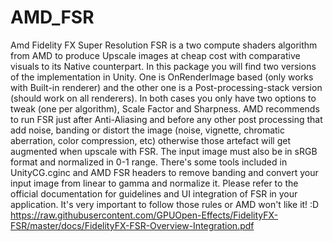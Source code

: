 # AMD_FSR
Amd Fidelity FX Super Resolution
FSR is a two compute shaders algorithm from AMD to produce Upscale images at cheap cost with comparative visuals to its Native counterpart.
In this package you will find two versions of the implementation in Unity. One is OnRenderImage based (only works with Built-in renderer) and the other one is a Post-processing-stack version (should work on all renderers).
In both cases you only have two options to tweak (one per algorithm), Scale Factor and Sharpness.
AMD recommends to run FSR just after Anti-Aliasing and before any other post processing that add noise, banding or distort the image (noise, vignette, chromatic aberration, color compression, etc) otherwise those artefact will get augmented when upscale with FSR.
The input image must also be in sRGB format and normalized in 0-1 range. There's some tools included in UnityCG.cginc and AMD FSR headers to remove banding and convert your input image from linear to gamma and normalize it.
Please refer to the official documentation for guidelines and UI integration of FSR in your application. It's very important to follow those rules or AMD won't like it! :D
https://raw.githubusercontent.com/GPUOpen-Effects/FidelityFX-FSR/master/docs/FidelityFX-FSR-Overview-Integration.pdf
